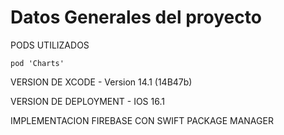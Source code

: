 # Datos Generales del proyecto

PODS UTILIZADOS

    pod 'Charts'
    
VERSION DE XCODE - Version 14.1 (14B47b)

VERSION DE DEPLOYMENT - IOS 16.1

IMPLEMENTACION FIREBASE CON SWIFT PACKAGE MANAGER

